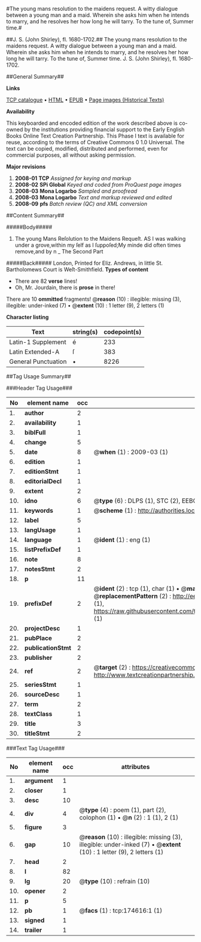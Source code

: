 #The young mans resolution to the maidens request. A witty dialogue between a young man and a maid. Wherein she asks him when he intends to marry, and he resolves her how long he will tarry. To the tune of, Summer time.#

##J. S. (John Shirley), fl. 1680-1702.##
The young mans resolution to the maidens request. A witty dialogue between a young man and a maid. Wherein she asks him when he intends to marry, and he resolves her how long he will tarry. To the tune of, Summer time.
J. S. (John Shirley), fl. 1680-1702.

##General Summary##

**Links**

[TCP catalogue](http://www.ota.ox.ac.uk/tcp/)  • 
[HTML](http://tei.it.ox.ac.uk/tcp/Texts-HTML/free/B05/B05855.html)  • 
[EPUB](http://tei.it.ox.ac.uk/tcp/Texts-EPUB/free/B05/B05855.epub) • 
[Page images (Historical Texts)](https://data.historicaltexts.jisc.ac.uk/view?pubId=eebo-47012651e&pageId=eebo-47012651e-174616-1)

**Availability**

This keyboarded and encoded edition of the
	       work described above is co-owned by the institutions
	       providing financial support to the Early English Books
	       Online Text Creation Partnership. This Phase I text is
	       available for reuse, according to the terms of Creative
	       Commons 0 1.0 Universal. The text can be copied,
	       modified, distributed and performed, even for
	       commercial purposes, all without asking permission.

**Major revisions**

1. __2008-01__ __TCP__ *Assigned for keying and markup*
1. __2008-02__ __SPi Global__ *Keyed and coded from ProQuest page images*
1. __2008-03__ __Mona Logarbo__ *Sampled and proofread*
1. __2008-03__ __Mona Logarbo__ *Text and markup reviewed and edited*
1. __2008-09__ __pfs__ *Batch review (QC) and XML conversion*

##Content Summary##

#####Body#####

1. The young Mans Reſolution to the Maidens Requeſt.
AS I was walking under a grove,within my ſelf as I ſuppoſed;My minde did often times remove,and by n
    _ The Second Part

#####Back#####
London, Printed for Eliz. Andrews, in little St. Bartholomews Court is Weſt-Smithfield.
**Types of content**

  * There are 82 **verse** lines!
  * Oh, Mr. Jourdain, there is **prose** in there!

There are 10 **ommitted** fragments! 
 @__reason__ (10) : illegible: missing (3), illegible: under-inked (7)  •  @__extent__ (10) : 1 letter (9), 2 letters (1)

**Character listing**


|Text|string(s)|codepoint(s)|
|---|---|---|
|Latin-1 Supplement|é|233|
|Latin Extended-A|ſ|383|
|General Punctuation|•|8226|

##Tag Usage Summary##

###Header Tag Usage###

|No|element name|occ|attributes|
|---|---|---|---|
|1.|__author__|2||
|2.|__availability__|1||
|3.|__biblFull__|1||
|4.|__change__|5||
|5.|__date__|8| @__when__ (1) : 2009-03 (1)|
|6.|__edition__|1||
|7.|__editionStmt__|1||
|8.|__editorialDecl__|1||
|9.|__extent__|2||
|10.|__idno__|6| @__type__ (6) : DLPS (1), STC (2), EEBO-CITATION (1), OCLC (1), VID (1)|
|11.|__keywords__|1| @__scheme__ (1) : http://authorities.loc.gov/ (1)|
|12.|__label__|5||
|13.|__langUsage__|1||
|14.|__language__|1| @__ident__ (1) : eng (1)|
|15.|__listPrefixDef__|1||
|16.|__note__|8||
|17.|__notesStmt__|2||
|18.|__p__|11||
|19.|__prefixDef__|2| @__ident__ (2) : tcp (1), char (1)  •  @__matchPattern__ (2) : ([0-9\-]+):([0-9IVX]+) (1), (.+) (1)  •  @__replacementPattern__ (2) : http://eebo.chadwyck.com/downloadtiff?vid=$1&page=$2 (1), https://raw.githubusercontent.com/textcreationpartnership/Texts/master/tcpchars.xml#$1 (1)|
|20.|__projectDesc__|1||
|21.|__pubPlace__|2||
|22.|__publicationStmt__|2||
|23.|__publisher__|2||
|24.|__ref__|2| @__target__ (2) : https://creativecommons.org/publicdomain/zero/1.0/ (1), http://www.textcreationpartnership.org/docs/. (1)|
|25.|__seriesStmt__|1||
|26.|__sourceDesc__|1||
|27.|__term__|2||
|28.|__textClass__|1||
|29.|__title__|3||
|30.|__titleStmt__|2||


###Text Tag Usage###

|No|element name|occ|attributes|
|---|---|---|---|
|1.|__argument__|1||
|2.|__closer__|1||
|3.|__desc__|10||
|4.|__div__|4| @__type__ (4) : poem (1), part (2), colophon (1)  •  @__n__ (2) : 1 (1), 2 (1)|
|5.|__figure__|3||
|6.|__gap__|10| @__reason__ (10) : illegible: missing (3), illegible: under-inked (7)  •  @__extent__ (10) : 1 letter (9), 2 letters (1)|
|7.|__head__|2||
|8.|__l__|82||
|9.|__lg__|20| @__type__ (10) : refrain (10)|
|10.|__opener__|2||
|11.|__p__|5||
|12.|__pb__|1| @__facs__ (1) : tcp:174616:1 (1)|
|13.|__signed__|1||
|14.|__trailer__|1||
